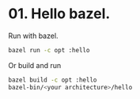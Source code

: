 # 01. Hello bazel.

Run with bazel.
```bash
bazel run -c opt :hello
```

Or build and run

```bash
bazel build -c opt :hello
bazel-bin/<your architecture>/hello
```
